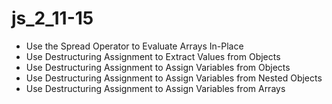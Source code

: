 # js_2_11-15
* Use the Spread Operator to Evaluate Arrays In-Place
* Use Destructuring Assignment to Extract Values from Objects
* Use Destructuring Assignment to Assign Variables from Objects
* Use Destructuring Assignment to Assign Variables from Nested Objects
* Use Destructuring Assignment to Assign Variables from Arrays

